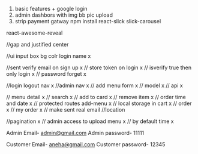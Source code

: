 1. basic features + google login
2. admin dashbors with img bb pic upload
3. strip payment gatway
npm install react-slick slick-carousel

react-awesome-reveal

//gap and justified center

//ui input box bg colr login name x

//sent verify email on sign up x
// store token on login x
// isverify true then only login x
// password forget x

//login logout nav x
//admin nav x
// add menu form x
// model x
// api x

// menu detail x
// search x
// add to card x
// remove item x
// order time and date x
// protected routes add-menu x
// local storage in cart x
// order x
// my order x
// make sent real email 
//location



//pagination x
// admin access to upload menu x
// by default time  x


Admin Email- admin@gmail.com
Admin password- 11111

Customer Email- aneha@gmail.com
Customer password- 12345